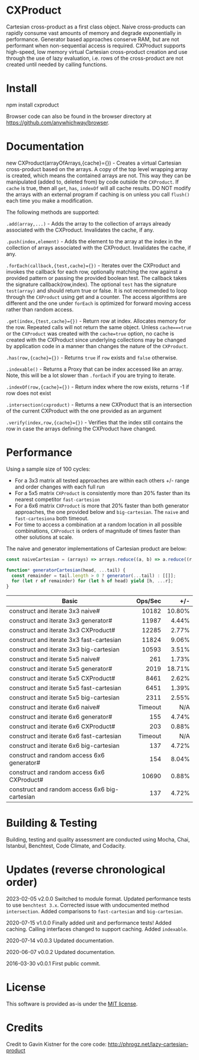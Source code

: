 # CXProduct

Cartesian cross-product as a first class object. Naive cross-products can rapidly consume vast amounts of memory and degrade exponentially in performance. Generator based approaches conserve RAM, but are not performant when non-sequential access is required. CXProduct supports high-speed, low memory virtual Cartesian cross-product creation and use through the use of lazy evaluation, i.e. rows of the cross-product are not created until needed by calling functions.

# Install

npm install cxproduct

Browser code can also be found in the browser directory at https://github.com/anywhichway/browser.

# Documentation

new CXProduct(arrayOfArrays,{cache}={}) - Creates a virtual Cartesian cross-product based on the arrays. A copy of the top level wrapping array is created, 
which means the contained arrays are not. This way they can be manipulated (added to, deleted from) by code outside the `CXProduct`. If `cache` is true, then
all `get`, `has`, `indexOf` will all cache results. DO NOT modify the arrays with an external program if caching is on unless you call `flush()` each time you make a modification.

The following methods are supported:

`.add(array,...)` - Adds the array to the collection of arrays already associated with the CXProduct. Invalidates the cache, if any.

`.push(index,element)` - Adds the element to the array at the index in the collection of arrays associated with the CXProduct. Invalidates the cache, if any.

`.forEach(callback,{test,cache}={})` - Iterates over the CXProduct and invokes the callback for each row, optionally matching the row against a provided pattern or passing the provided boolean test.
The callback takes the signature callback(row,index). The optional `test` has the signature `test(array)` and should return true or false. It is not recommended to loop through the `CXProduct` using
get and a counter. The access algorithms are different and the one under `forEach` is optimized for forward moving access rather than random access.

`.get(index,{test,cache}={})` - Return row at index. Allocates memory for the row. Repeated calls will not return the same object. Unless `cache===true` or the `CXProduct` was created with the
 `cache=true` option, no cache is created with the CXProduct since underlying collections may be changed by application code in a manner than changes the nature of the `CXProduct`.

`.has(row,{cache}={})` - Returns `true` if `row` exists and `false` otherwise.

`.indexable()` - Returns a Proxy that can be index accessed like an array. Note, this will be a lot slower than `.forEach` if you are trying to iterate.

`.indexOf(row,{cache}={})` - Return index where the row exists, returns -1 if row does not exist

`.intersection(cxproduct)` - Returns a new CXProduct that is an intersection of the current CXProduct with the one provided as an argument

`.verify(index,row,{cache}={})` - Verifies that the index still contains the row in case the arrays defining the CXProduct have changed.

# Performance

Using a sample size of 100 cycles:

 - For a 3x3 matrix all tested approaches are within each others +/- range and order changes with each full run
 - For a 5x5 matrix `CXProduct` is consistently more than 20% faster than its nearest competitor `fast-cartesion`
 - For a 6x6 matrix `CXProduct` is more that 20% faster than both generator approaches, the one provided below and `big-cartesian`. The `naive` and `fast-cartesiona` both timeout.
 - For time to access a combination at a random location in all possible combinations, `CXProduct` is orders of magnitude of times faster than other solutions at scale.

The naive and generator implementations of Cartesian product are below:

```javascript
const naiveCartesian = (arrays) => arrays.reduce((a, b) => a.reduce((r, v) => r.concat(b.map(w => [].concat(v, w))),[]));

function* generatorCartesian(head, ...tail) {
  const remainder = tail.length > 0 ? generator(...tail) : [[]];
  for (let r of remainder) for (let h of head) yield [h, ...r];
}
```

| Basic                                         | Ops/Sec |    +/- |
|-----------------------------------------------|--------:|-------:|
| construct and iterate 3x3 naive#              |   10182 | 10.80% |
| construct and iterate 3x3 generator#          |   11987 |  4.44% |
| construct and iterate 3x3 CXProduct#          |   12285 |  2.77% |
| construct and iterate 3x3 fast-cartesian      |   11824 |  9.06% |
| construct and iterate 3x3 big-cartesian       |   10593 |  3.51% |
| construct and iterate 5x5 naive#              |     261 |  1.73% |
| construct and iterate 5x5 generator#          |    2019 | 18.71% |
| construct and iterate 5x5 CXProduct#          |    8461 |  2.62% |
| construct and iterate 5x5 fast-cartesian      |    6451 |  1.39% |
| construct and iterate 5x5 big-cartesian       |    2311 |  2.55% |
| construct and iterate 6x6 naive#              | Timeout |    N/A |
| construct and iterate 6x6 generator#          |     155 |  4.74% |
| construct and iterate 6x6 CXProduct#          |     203 |  0.88% |
| construct and iterate 6x6 fast-cartesian      | Timeout |    N/A |
| construct and iterate 6x6 big-cartesian       |     137 |  4.72% |
| construct and random access 6x6 generator#    |     154 |  8.04% |
| construct and random access 6x6 CXProduct#    |   10690 |  0.88% |
| construct and random access 6x6 big-cartesian |     137 |  4.72% |


# Building & Testing

Building, testing and quality assessment are conducted using Mocha, Chai, Istanbul, Benchtest, Code Climate, and Codacity.


# Updates (reverse chronological order)

2023-02-05 v2.0.0 Switched to module format. Updated performance tests to use `benchtest 3.x`. Corrected issue with undocumented method `intersection`. Added comparisons to `fast-cartesian` and `big-cartesian`.

2020-07-15 v1.0.0 Finally added unit and performance tests! Added caching. Calling interfaces changed to support caching. Added `indexable`.

2020-07-14 v0.0.3 Updated documentation.

2020-06-07 v0.0.2 Updated documentation.

2016-03-30 v0.0.1 First public commit.

# License

This software is provided as-is under the [MIT license](http://opensource.org/licenses/MIT).

# Credits

Credit to Gavin Kistner for the core code: http://phrogz.net/lazy-cartesian-product